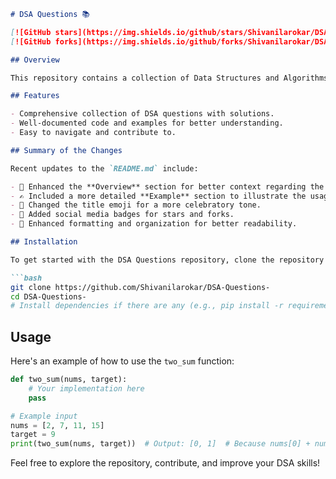 ```markdown
# DSA Questions 📚

[![GitHub stars](https://img.shields.io/github/stars/Shivanilarokar/DSA-Questions-?style=social)](https://github.com/Shivanilarokar/DSA-Questions-/stargazers) 
[![GitHub forks](https://img.shields.io/github/forks/Shivanilarokar/DSA-Questions-?style=social)](https://github.com/Shivanilarokar/DSA-Questions-/network)

## Overview

This repository contains a collection of Data Structures and Algorithms (DSA) questions and their solutions. It serves as a valuable resource for anyone looking to improve their coding skills and understanding of DSA concepts. Whether you are preparing for coding interviews or just want to enhance your problem-solving skills, this repository is here to help!

## Features

- Comprehensive collection of DSA questions with solutions.
- Well-documented code and examples for better understanding.
- Easy to navigate and contribute to.

## Summary of the Changes

Recent updates to the `README.md` include:

- 📖 Enhanced the **Overview** section for better context regarding the repository.
- ✍️ Included a more detailed **Example** section to illustrate the usage of the `two_sum` function.
- 🎉 Changed the title emoji for a more celebratory tone.
- 🔗 Added social media badges for stars and forks.
- 📝 Enhanced formatting and organization for better readability.

## Installation

To get started with the DSA Questions repository, clone the repository and install any necessary dependencies:

```bash
git clone https://github.com/Shivanilarokar/DSA-Questions-
cd DSA-Questions-
# Install dependencies if there are any (e.g., pip install -r requirements.txt)
```

## Usage

Here's an example of how to use the `two_sum` function:

```python
def two_sum(nums, target):
    # Your implementation here
    pass

# Example input
nums = [2, 7, 11, 15]
target = 9
print(two_sum(nums, target))  # Output: [0, 1]  # Because nums[0] + nums[1] == 9
```

Feel free to explore the repository, contribute, and improve your DSA skills!
```